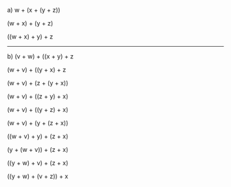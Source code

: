 a) 
w + (x + (y + z))

(w + x) + (y + z)

((w + x) + y) + z

****************************************************************************************

b)
(v + w) + ((x + y) + z

(w + v) + ((y + x) + z

(w + v) + (z + (y + x))

(w + v) + ((z + y) + x)

(w + v) + ((y + z) + x)

(w + v) + (y + (z + x))

((w + v) + y) + (z + x)

(y + (w + v)) + (z + x)

((y + w) + v) + (z + x)

((y + w) + (v + z)) + x

